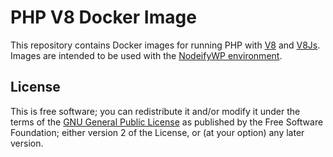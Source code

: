 # PHP V8 Docker Image

This repository contains Docker images for running PHP with [V8](https://developers.google.com/v8/) and [V8Js](https://github.com/phpv8/v8js). Images are intended to be used with the [NodeifyWP environment](https://github.com/10up/nodeifywp-environment).

## License

This is free software; you can redistribute it and/or modify it under the terms of the [GNU General Public License](http://www.gnu.org/licenses/gpl-2.0.html) as published by the Free Software Foundation; either version 2 of the License, or (at your option) any later version.